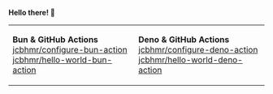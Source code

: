 **Hello there! 👋**

<table><td>

**Bun & GitHub Actions** \
[jcbhmr/configure-bun-action](https://github.com/jcbhmr/configure-bun-action) \
[jcbhmr/hello-world-bun-action](https://github.com/jcbhmr/hello-world-bun-action)

<td>

**Deno & GitHub Actions** \
[jcbhmr/configure-deno-action](#under-construction) \
[jcbhmr/hello-world-deno-action](#under-construction)

</table>
